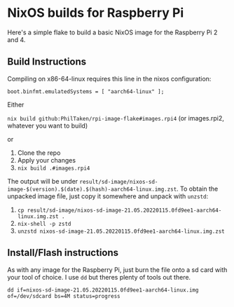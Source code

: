 # NixOS builds for Raspberry Pi

Here's a simple flake to build a basic NixOS image for the Raspberry Pi 2 and 4.


## Build Instructions

Compiling on x86-64-linux requires this line in the nixos configuration:

```
boot.binfmt.emulatedSystems = [ "aarch64-linux" ];
```

Either

`nix build github:PhilTaken/rpi-image-flake#images.rpi4` (or images.rpi2, whatever you want to build)

or

1. Clone the repo
1. Apply your changes
1. `nix build .#images.rpi4`

The output will be under `result/sd-image/nixos-sd-image-$(version).$(date).$(hash)-aarch64-linux.img.zst`.
To obtain the unpacked image file, just copy it somewhere and unpack with `unzstd`:

1. `cp result/sd-image/nixos-sd-image-21.05.20220115.0fd9ee1-aarch64-linux.img.zst .`
1. `nix-shell -p zstd`
1. `unzstd nixos-sd-image-21.05.20220115.0fd9ee1-aarch64-linux.img.zst`

## Install/Flash instructions

As with any image for the Raspberry Pi, just burn the file onto a sd card with your tool of choice.
I use `dd` but theres plenty of tools out there.

`dd if=nixos-sd-image-21.05.20220115.0fd9ee1-aarch64-linux.img of=/dev/sdcard bs=4M status=progress`
